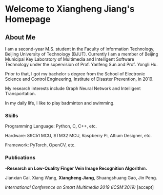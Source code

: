 # Welcome to Xiangheng Jiang's Homepage

## About Me

I am a second-year M.S. student in the Faculty of Information Technology, Beijing University of Technology (BJUT). Currently I am a member of Beijing Municipal Key Laboratory of Multimedia and Intelligent Software Technology under the supervision of Prof. Yanfeng Sun and Prof. Yongli Hu.

Prior to that, I got my bachelor s degree from the School of Electronic Science and Control Engineering, Institute of Disaster Prevention, in 2019.

My research interests include Graph Neural Network and Intelligent Transportation.

In my daily life, I like to play badminton and swimming.


### Skills

Programming Language: Python, C, C++, etc.

Hardware: 89C51 MCU, STM32 MCU, Raspberry Pi, Altium Designer, etc.

Framework: PyTorch, OpenCV, etc.


### Publications

-**Research on Low-Quality Finger Vein Image Recognition Algorithm.**

Jianxian Cai, Xiang Wang, **Xiangheng Jiang**, Shuangshuang Gao, Jin Peng.

_International Conference on Smart Multimedia 2019 (ICSM’2019)_  \[accept]

